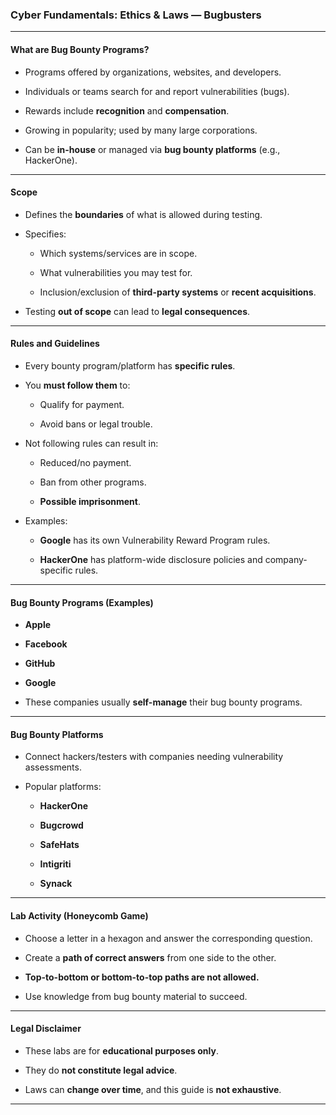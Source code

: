 ### **Cyber Fundamentals: Ethics & Laws — Bugbusters**

---

#### **What are Bug Bounty Programs?**

- Programs offered by organizations, websites, and developers.
    
- Individuals or teams search for and report vulnerabilities (bugs).
    
- Rewards include **recognition** and **compensation**.
    
- Growing in popularity; used by many large corporations.
    
- Can be **in-house** or managed via **bug bounty platforms** (e.g., HackerOne).
    

---

#### **Scope**

- Defines the **boundaries** of what is allowed during testing.
    
- Specifies:
    
    - Which systems/services are in scope.
        
    - What vulnerabilities you may test for.
        
    - Inclusion/exclusion of **third-party systems** or **recent acquisitions**.
        
- Testing **out of scope** can lead to **legal consequences**.
    

---

#### **Rules and Guidelines**

- Every bounty program/platform has **specific rules**.
    
- You **must follow them** to:
    
    - Qualify for payment.
        
    - Avoid bans or legal trouble.
        
- Not following rules can result in:
    
    - Reduced/no payment.
        
    - Ban from other programs.
        
    - **Possible imprisonment**.
        
- Examples:
    
    - **Google** has its own Vulnerability Reward Program rules.
        
    - **HackerOne** has platform-wide disclosure policies and company-specific rules.
        

---

#### **Bug Bounty Programs (Examples)**

- **Apple**
    
- **Facebook**
    
- **GitHub**
    
- **Google**
    
- These companies usually **self-manage** their bug bounty programs.
    

---

#### **Bug Bounty Platforms**

- Connect hackers/testers with companies needing vulnerability assessments.
    
- Popular platforms:
    
    - **HackerOne**
        
    - **Bugcrowd**
        
    - **SafeHats**
        
    - **Intigriti**
        
    - **Synack**
        

---

#### **Lab Activity (Honeycomb Game)**

- Choose a letter in a hexagon and answer the corresponding question.
    
- Create a **path of correct answers** from one side to the other.
    
- **Top-to-bottom or bottom-to-top paths are not allowed.**
    
- Use knowledge from bug bounty material to succeed.
    

---

#### **Legal Disclaimer**

- These labs are for **educational purposes only**.
    
- They do **not constitute legal advice**.
    
- Laws can **change over time**, and this guide is **not exhaustive**.
    

---